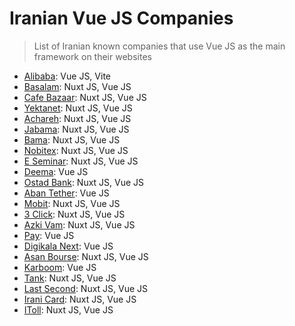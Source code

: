 # Iranian Vue JS Companies

> List of Iranian known companies that use Vue JS as the main framework on their websites

* [Alibaba](https://www.alibaba.ir/): Vue JS, Vite
* [Basalam](https://basalam.com/): Nuxt JS, Vue JS
* [Cafe Bazaar](https://cafebazaar.ir/): Nuxt JS, Vue JS
* [Yektanet](https://demo.yektanet.com/): Nuxt JS, Vue JS
* [Achareh](https://achareh.co): Nuxt JS, Vue JS
* [Jabama](https://www.jabama.com/): Nuxt JS, Vue JS
* [Bama](https://bama.ir/): Nuxt JS, Vue JS
* [Nobitex](https://nobitex.ir/): Nuxt JS, Vue JS
* [E Seminar](https://eseminar.tv): Nuxt JS, Vue JS
* [Deema](https://deema.agency): Vue JS
* [Ostad Bank](https://www.ostadbank.com/): Nuxt JS, Vue JS
* [Aban Tether](https://abantether.com/): Vue JS
* [Mobit](https://www.mobit.ir/): Nuxt JS, Vue JS
* [3 Click](https://3click.com/): Nuxt JS, Vue JS
* [Azki Vam](https://azkivam.com/): Nuxt JS, Vue JS
* [Pay](https://www.pay.ir/): Vue JS
* [Digikala Next](https://diginext.ir/): Vue JS
* [Asan Bourse](https://asanbourse.ir/): Nuxt JS, Vue JS
* [Karboom](https://karboom.io/): Vue JS
* [Tank](https://tank.ir/): Nuxt JS, Vue JS
* [Last Second](https://lastsecond.ir/): Nuxt JS, Vue JS
* [Irani Card](iranicard.ir): Nuxt JS, Vue JS
* [IToll](https://itoll.ir/): Nuxt JS, Vue JS
